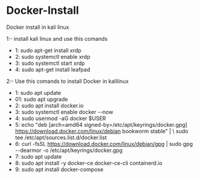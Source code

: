 # Docker-Install
Docker install in kali linux


1:- install kali linux and use this comands
  -   1: sudo apt-get install xrdp
  -   2: sudo systemctl enable xrdp
  -   3: sudo systemctl start xrdp
  -   4: sudo apt-get install leafpad 
 
2:- Use this comands to install Docker in kalilinux
 
 - 1: sudo apt update
 - 01: sudo apt upgrade
 - 2: sudo apt install docker.io
 - 3: sudo systemctl enable docker --now
 - 4: sudo usermod -aG docker $USER
 - 5: echo "deb [arch=amd64 signed-by=/etc/apt/keyrings/docker.gpg] https://download.docker.com/linux/debian bookworm stable" | \ sudo tee /etc/apt/sources.list.d/docker.list
 - 6: curl -fsSL https://download.docker.com/linux/debian/gpg | sudo gpg --dearmor -o /etc/apt/keyrings/docker.gpg
 - 7: sudo apt update
 - 8: sudo apt install -y docker-ce docker-ce-cli containerd.io
 - 9: sudo apt install docker-compose
